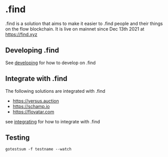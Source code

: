 # .find

.find is a solution that aims to make it easier to .find people and their things on the flow blockchain. It is live on mainnet since Dec 13th 2021 at https://find.xyz


## Developing .find

See [developing](developing.md) for how to develop on .find

## Integrate with .find
The following solutions are integrated with .find
 - https://versus.auction
 - https://schamp.io
 - https://flovatar.com

see [integrating](integrating.md) for how to integrate with .find


## Testing
  
 `gotestsum -f testname --watch`

